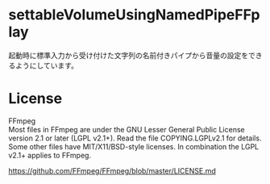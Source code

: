 # settableVolumeUsingNamedPipeFFplay  
起動時に標準入力から受け付けた文字列の名前付きパイプから音量の設定をできるようにしています。  
  
# License  
FFmpeg  
Most files in FFmpeg are under the GNU Lesser General Public License version 2.1 or later (LGPL v2.1+). Read the file COPYING.LGPLv2.1 for details. Some other files have MIT/X11/BSD-style licenses. In combination the LGPL v2.1+ applies to FFmpeg.  
  
<https://github.com/FFmpeg/FFmpeg/blob/master/LICENSE.md>
